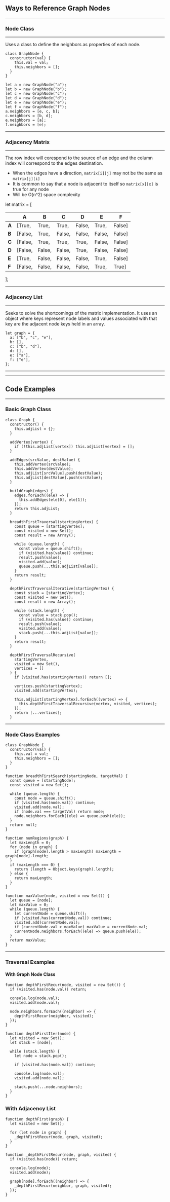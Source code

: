 Ways to Reference Graph Nodes
-----------------------------

------------------------------------------------------------------------

### Node Class

------------------------------------------------------------------------

Uses a class to define the neighbors as properties of each node.

    class GraphNode {
      constructor(val) {
        this.val = val;
        this.neighbors = [];
      }
    }

    let a = new GraphNode("a");
    let b = new GraphNode("b");
    let c = new GraphNode("c");
    let d = new GraphNode("d");
    let e = new GraphNode("e");
    let f = new GraphNode("f");
    a.neighbors = [e, c, b];
    c.neighbors = [b, d];
    e.neighbors = [a];
    f.neighbors = [e];

------------------------------------------------------------------------

### Adjacency Matrix

------------------------------------------------------------------------

The row index will corespond to the source of an edge and the column index will correspond to the edges destination.

-   When the edges have a direction, `matrix[i][j]` may not be the same as `matrix[j][i]`
-   It is common to say that a node is adjacent to itself so `matrix[x][x]` is true for any node
-   Will be O(n^2) space complexity

let matrix = \[

<table><thead><tr class="header"><th></th><th><strong>A</strong></th><th><strong>B</strong></th><th><strong>C</strong></th><th><strong>D</strong></th><th><strong>E</strong></th><th><strong>F</strong></th></tr></thead><tbody><tr class="odd"><td><strong>A</strong></td><td>[True,</td><td>True,</td><td>True,</td><td>False,</td><td>True,</td><td>False]</td></tr><tr class="even"><td><strong>B</strong></td><td>[False,</td><td>True,</td><td>False,</td><td>False,</td><td>False,</td><td>False]</td></tr><tr class="odd"><td><strong>C</strong></td><td>[False,</td><td>True,</td><td>True,</td><td>True,</td><td>False,</td><td>False]</td></tr><tr class="even"><td><strong>D</strong></td><td>[False,</td><td>False,</td><td>False,</td><td>True,</td><td>False,</td><td>False]</td></tr><tr class="odd"><td><strong>E</strong></td><td>[True,</td><td>False,</td><td>False,</td><td>False,</td><td>True,</td><td>False]</td></tr><tr class="even"><td><strong>F</strong></td><td>[False,</td><td>False,</td><td>False,</td><td>False,</td><td>True,</td><td>True]</td></tr></tbody></table>

\];

------------------------------------------------------------------------

### Adjacency List

------------------------------------------------------------------------

Seeks to solve the shortcomings of the matrix implementation. It uses an object where keys represent node labels and values associated with that key are the adjacent node keys held in an array.

    let graph = {
      a: ["b", "c", "e"],
      b: [],
      c: ["b", "d"],
      d: [],
      e: ["a"],
      f: ["e"],
    };

------------------------------------------------------------------------

------------------------------------------------------------------------

Code Examples
-------------

------------------------------------------------------------------------

### Basic Graph Class

    class Graph {
      constructor() {
        this.adjList = {};
      }

      addVertex(vertex) {
        if (!this.adjList[vertex]) this.adjList[vertex] = [];
      }

      addEdges(srcValue, destValue) {
        this.addVertex(srcValue);
        this.addVertex(destValue);
        this.adjList[srcValue].push(destValue);
        this.adjList[destValue].push(srcValue);
      }

      buildGraph(edges) {
        edges.forEach((ele) => {
          this.addEdges(ele[0], ele[1]);
        });
        return this.adjList;
      }

      breadthFirstTraversal(startingVertex) {
        const queue = [startingVertex];
        const visited = new Set();
        const result = new Array();

        while (queue.length) {
          const value = queue.shift();
          if (visited.has(value)) continue;
          result.push(value);
          visited.add(value);
          queue.push(...this.adjList[value]);
        }
        return result;
      }

      depthFirstTraversalIterative(startingVertex) {
        const stack = [startingVertex];
        const visited = new Set();
        const result = new Array();

        while (stack.length) {
          const value = stack.pop();
          if (visited.has(value)) continue;
          result.push(value);
          visited.add(value);
          stack.push(...this.adjList[value]);
        }
        return result;
      }

      depthFirstTraversalRecursive(
        startingVertex,
        visited = new Set(),
        vertices = []
      ) {
        if (visited.has(startingVertex)) return [];

        vertices.push(startingVertex);
        visited.add(startingVertex);

        this.adjList[startingVertex].forEach((vertex) => {
          this.depthFirstTraversalRecursive(vertex, visited, vertices);
        });
        return [...vertices];
      }

------------------------------------------------------------------------

### Node Class Examples

    class GraphNode {
      constructor(val) {
        this.val = val;
        this.neighbors = [];
      }
    }

    function breadthFirstSearch(startingNode, targetVal) {
      const queue = [startingNode];
      const visited = new Set();

      while (queue.length) {
        const node = queue.shift();
        if (visited.has(node.val)) continue;
        visited.add(node.val);
        if (node.val === targetVal) return node;
        node.neighbors.forEach((ele) => queue.push(ele));
      }
      return null;
    }

    function numRegions(graph) {
      let maxLength = 0;
      for (node in graph) {
        if (graph[node].length > maxLength) maxLength = graph[node].length;
      }
      if (maxLength === 0) {
        return (length = Object.keys(graph).length);
      } else {
        return maxLength;
      }
    }

    function maxValue(node, visited = new Set()) {
      let queue = [node];
      let maxValue = 0;
      while (queue.length) {
        let currentNode = queue.shift();
        if (visited.has(currentNode.val)) continue;
        visited.add(currentNode.val);
        if (currentNode.val > maxValue) maxValue = currentNode.val;
        currentNode.neighbors.forEach((ele) => queue.push(ele));
      }
      return maxValue;
    }

------------------------------------------------------------------------

### Traversal Examples

#### With Graph Node Class

    function depthFirstRecur(node, visited = new Set()) {
      if (visited.has(node.val)) return;

      console.log(node.val);
      visited.add(node.val);

      node.neighbors.forEach((neighbor) => {
        depthFirstRecur(neighbor, visited);
      });
    }

    function depthFirstIter(node) {
      let visited = new Set();
      let stack = [node];

      while (stack.length) {
        let node = stack.pop();

        if (visited.has(node.val)) continue;

        console.log(node.val);
        visited.add(node.val);

        stack.push(...node.neighbors);
      }
    }

### With Adjacency List

    function depthFirst(graph) {
      let visited = new Set();

      for (let node in graph) {
        _depthFirstRecur(node, graph, visited);
      }
    }

    function _depthFirstRecur(node, graph, visited) {
      if (visited.has(node)) return;

      console.log(node);
      visited.add(node);

      graph[node].forEach((neighbor) => {
        _depthFirstRecur(neighbor, graph, visited);
      });
    }
